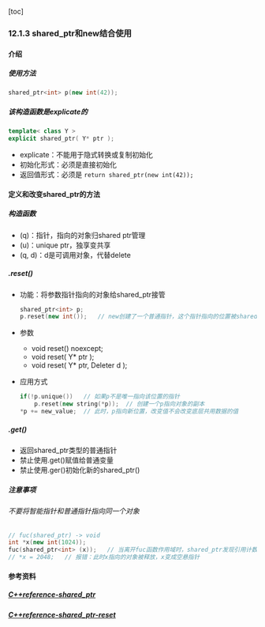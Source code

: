 [toc]

### 12.1.3 shared_ptr和new结合使用

#### 介绍

##### 使用方法

```C++
shared_ptr<int> p(new int(42));
```

##### 该构造函数是explicate的

```C++
template< class Y >
explicit shared_ptr( Y* ptr );
```

* explicate：不能用于隐式转换或复制初始化
* 初始化形式：必须是直接初始化
* 返回值形式：必须是 `return shared_ptr(new int(42));`

#### 定义和改变shared_ptr的方法

##### 构造函数

* (q)：指针，指向的对象归shared ptr管理
* (u)：unique ptr，独享变共享
* (q, d)：d是可调用对象，代替delete

##### .reset()

* 功能：将参数指针指向的对象给shared_ptr接管

  ```C++
  shared_ptr<int> p;
  p.reset(new int());	// new创建了一个普通指针，这个指针指向的位置被shared_ptr接管
  ```

* 参数

  * void reset() noexcept;
  * void reset( Y* ptr );
  * void reset( Y* ptr, Deleter d );
  
* 应用方式

  ```C++
  if(!p.unique())	// 如果p不是唯一指向该位置的指针
      p.reset(new string(*p));	// 创建一个p指向对象的副本
  *p += new_value;	// 此时，p指向新位置，改变值不会改变底层共用数据的值
  ```

##### .get()

* 返回shared_ptr类型的普通指针
* 禁止使用.get()赋值给普通变量
* 禁止使用.ger()初始化新的shared_ptr()

##### 注意事项

###### 不要将智能指针和普通指针指向同一个对象

```C++
// fuc(shared_ptr) -> void
int *x(new int(1024));
fuc(shared_ptr<int> (x));	// 当离开fuc函数作用域时，shared_ptr发现引用计数器值为0，便释放对象
// *x = 2048;	// 报错：此时x指向的对象被释放，x变成空悬指针
```

#### 参考资料

##### [C++reference-shared_ptr](https://zh.cppreference.com/w/cpp/memory/shared_ptr/shared_ptr)

##### [C++reference-shared_ptr-reset](https://zh.cppreference.com/w/cpp/memory/shared_ptr/reset)

